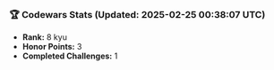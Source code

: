 ### 🏆 Codewars Stats (Updated: 2025-02-25 00:38:07 UTC)

- **Rank:** 8 kyu
- **Honor Points:** 3
- **Completed Challenges:** 1
